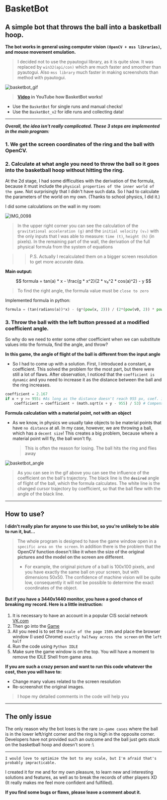 # BasketBot
## A simple bot that throws the ball into a basketball hoop.

**The bot works in general using computer vision `(OpenCV + mss libraries)`, and mouse movement emulation.**

>I decided not to use the pyautogui library, as it is quite slow. It was replaced by `win32(api/con)` which are much faster and smoother than pyautogui. Also `mss library` much faster in making screenshots than method with pyautogui.

![basketbot_gif](https://github.com/KroSheChKa/BasketBot/assets/104899233/dc98a915-1dc4-47bd-a097-cf7647bf0d83)

> **[Video](https://youtu.be/pxDiq9SRecY) in YouTube how BasketBot works!**

- Use the `BasketBot` for single runs and manual checks!
- Use the `BasketBot_v2` for idle runs and collecting data!

----
**_Overall, the idea isn't really complicated. These 3 steps are implemented in the main program:_**

### 1. We get the screen coordinates of the ring and the ball with OpenCV.

### 2. Calculate at what angle you need to throw the ball so it goes into the basketball hoop without hitting the ring.

At the 2d stage, I had some difficulties with the derivation of the formula, because it must include the `physical properties of the inner world of the game`. Not surprisingly that I didn't have such data. So I had to calculate the parameters of the world on my own. (Thanks to school physics, I did it.)

I did some calculations on the wall in my room:

![IMG_0098](https://user-images.githubusercontent.com/104899233/232847993-deb48127-827f-455e-9220-8bce9557e147.jpg)
> In the upper right corner you can see the calculation of the `gravitational acceleration (g)` and the `initial velocity (v₀)` with the only inputs that I was able to measure: `time (t)`, `height (h)` (in pixels). In the remaining part of the wall, the derivation of the full physical formula from the system of equations

> > P.S. Actually I recalculated them on a bigger screen resolution to get more accurate data.

**Main output:**

$$
formula = tan(a) * x - \frac{g * x^2}{2 * v₀^2 * cos(a)^2} - y
$$
> To find the right angle, the formula value must be `close to zero`

Implemented formula in python:
```python
formula = (tan(radians(a))*x) - (g*(pow(x, 2))) / (2*(pow(v0, 2)) * pow((cos(radians(a)), 2))) - y
```

### 3. Throw the ball with the left button pressed at a modified coefficient angle.

So why do we need to enter some other coefficient when we can substitute values into the formula, find the angle, and throw?

**In this game, the angle of flight of the ball is different from the input angle**

- So I had to come up with a solution. First, I introduced a constant, a coefficient. This solved the problem for the most part, but there were still a lot of flaws. After observation, I noticed that the `coefficient is dynamic` and you need to increase it as the distance between the ball and the ring increases.

```python
coefficient = 2.167
if x + y >= 955: #As long as the distance doesn't reach 955 px, coef. is static
    coefficient = coefficient + (math.sqrt(x + y - 955) / 53) # Compensate angle
```

**Formula calculation with a material point, not with an object**

- As we know, in physics we usually take objects to be material points that have `no distance` at all. In my case, however, we are throwing a ball, which has a `decent size`! This creates a big problem, because where a material point will fly, the ball won't fly.

  > This is often the reason for losing. The ball hits the ring and flies away

![basketbot_angle](https://github.com/KroSheChKa/BasketBot/assets/104899233/2a348895-365f-4c45-a1f2-afdad140cdae)

> As you can see in the gif above you can see the influence of the coefficient on the ball's trajectory. The black line is the **`desired`** angle of flight of the ball, which the formula calculates. The white line is the changed cursor trajectory by coefficient, so that the ball flew with the angle of the black line.

----

## How to use?

**I didn't really plan for anyone to use this bot, so you're unlikely to be able to run it, but...**

>The whole program is designed to have the game window open in a `specific area on the screen`. In addition there is the problem that the **OpenCV function doesn't like it when the size of the original pictures and the model on the screen are different**.
>- For example, the original picture of a ball is 100x100 pixels, and you have exactly the same ball on your screen, but with dimensions 50x50. The confidence of machine vision will be quite low, consequently it will not be possible to determine the exact coordinates of the object.

#### But if you have a 3440x1440 monitor, you have a good chance of breaking my record. Here is a little instruction:

1. It is necessary to have an account in a popular CIS social network [VK.com](https://vk.com)
2. Then go into the [Game](https://vk.com/app6657931)
3. All you need is to set the `scale of the page 150%` and place the browser window (I used Chrome) `exactly halfway across the screen` on the `left half`
4. Run the code using `Python IDLE`
5. Make sure the game window is on the top. You will have a moment to remove the IDLE Shell from game area.


**If you are such a crazy person and want to run this code whatever the cost, then you will have to:**
- Change many values related to the screen resolution
- Re-screenshot the original images.

>I hope my detailed comments in the code will help you

----

## The only issue
The only reason why the bot loses is the rare `in-game cases` where the ball is in the lower left/right corner and the ring is high in the opposite corner. Developers have not provided such an outcome and the ball just gets stuck on the basketball hoop and doesn't score :\

---

    I would love to optimize the bot to any scale, but I'm afraid that's probably impracticable. 

I created it for me and for my own pleasure, to learn new and interesting solutions and features, as well as to break the records of other players XD (It really makes me feel more confident and fulfilled).

**If you find some bugs or flaws, please leave a comment about it.**
